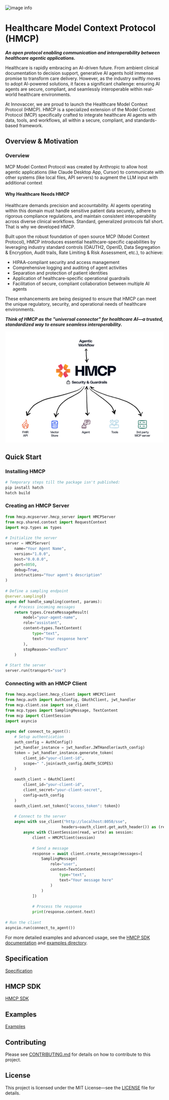 ![image info](./images/Innovaccer_HMCP_Github_banner.png)

# Healthcare Model Context Protocol (HMCP)

**_An open protocol enabling communication and interoperability between healthcare agentic applications._**

Healthcare is rapidly embracing an AI-driven future. From ambient clinical documentation to decision support, generative AI agents hold immense promise to transform care delivery. However, as the industry swiftly moves to adopt AI-powered solutions, it faces a significant challenge: ensuring AI agents are secure, compliant, and seamlessly interoperable within real-world healthcare environments.

At Innovaccer, we are proud to launch the Healthcare Model Context Protocol (HMCP). HMCP is a specialized extension of the Model Context Protocol (MCP) specifically crafted to integrate healthcare AI agents with data, tools, and workflows, all within a secure, compliant, and standards-based framework.


## Overview & Motivation

### Overview
MCP Model Context Protocol was created by Anthropic to allow host agentic applications (like Claude Desktop App, Cursor) to communicate with other systems (like local files, API servers) to augment the LLM input with additional context 

#### Why Healthcare Needs HMCP

Healthcare demands precision and accountability. AI agents operating within this domain must handle sensitive patient data securely, adhere to rigorous compliance regulations, and maintain consistent interoperability across diverse clinical workflows. Standard, generalized protocols fall short. That is why we developed HMCP.

Built upon the robust foundation of open source MCP (Model Context Protocol), HMCP introduces essential healthcare-specific capabilities by leveraging industry standard controls (OAUTH2, OpenID, Data Segregation & Encryption, Audit trails, Rate Limiting & Risk Assessment, etc.), to achieve:
- HIPAA-compliant security and access management
- Comprehensive logging and auditing of agent activities
- Separation and protection of patient identities
- Application of healthcare-specific operational guardrails
- Facilitation of secure, compliant collaboration between multiple AI agents

These enhancements are being designed to ensure that HMCP can meet the unique regulatory, security, and operational needs of healthcare environments.


**_Think of HMCP as the "universal connector" for healthcare AI—a trusted, standardized way to ensure seamless interoperability._**

![image info](./images/HMCP_In_Action.png)

## Quick Start

### Installing HMCP

```bash
# Temporary steps till the package isn't published:
pip install hatch
hatch build
```

### Creating an HMCP Server

```python
from hmcp.mcpserver.hmcp_server import HMCPServer
from mcp.shared.context import RequestContext
import mcp.types as types

# Initialize the server
server = HMCPServer(
    name="Your Agent Name",
    version="1.0.0",
    host="0.0.0.0",
    port=8050,
    debug=True,
    instructions="Your agent's description"
)

# Define a sampling endpoint
@server.sampling()
async def handle_sampling(context, params):
    # Process incoming messages
    return types.CreateMessageResult(
        model="your-agent-name",
        role="assistant",
        content=types.TextContent(
            type="text",
            text="Your response here"
        ),
        stopReason="endTurn"
    )

# Start the server
server.run(transport="sse")
```

### Connecting with an HMCP Client

```python
from hmcp.mcpclient.hmcp_client import HMCPClient
from hmcp.auth import AuthConfig, OAuthClient, jwt_handler
from mcp.client.sse import sse_client
from mcp.types import SamplingMessage, TextContent
from mcp import ClientSession
import asyncio

async def connect_to_agent():
    # Setup authentication
    auth_config = AuthConfig()
    jwt_handler_instance = jwt_handler.JWTHandler(auth_config)
    token = jwt_handler_instance.generate_token(
        client_id="your-client-id",
        scope=" ".join(auth_config.OAUTH_SCOPES)
    )
    
    oauth_client = OAuthClient(
        client_id="your-client-id",
        client_secret="your-client-secret",
        config=auth_config
    )
    oauth_client.set_token({"access_token": token})
    
    # Connect to the server
    async with sse_client("http://localhost:8050/sse", 
                         headers=oauth_client.get_auth_header()) as (read, write):
        async with ClientSession(read, write) as session:
            client = HMCPClient(session)
            
            # Send a message
            response = await client.create_message(messages=[
                SamplingMessage(
                    role="user",
                    content=TextContent(
                        type="text",
                        text="Your message here"
                    )
                )
            ])
            
            # Process the response
            print(response.content.text)

# Run the client
asyncio.run(connect_to_agent())
```

For more detailed examples and advanced usage, see the [HMCP SDK documentation](./src/hmcp/README.md) and [examples directory](./examples/).

## Specification

[Specification](./docs/specification/index.md)

## HMCP SDK

[HMCP SDK](./src/hmcp/README.md)

## Examples

[Examples](./examples/README.md)

## Contributing

Please see [CONTRIBUTING.md](CONTRIBUTING.md) for details on how to contribute to this
project.

## License

This project is licensed under the MIT License—see the [LICENSE](LICENSE) file for
details.
